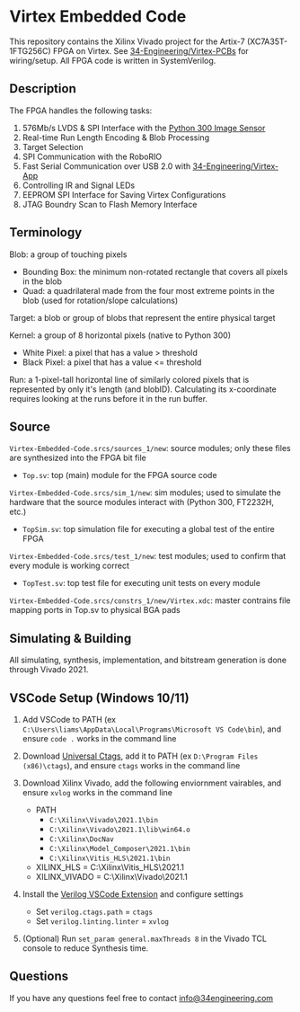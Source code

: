 # Virtex Embedded Code

This repository contains the Xilinx Vivado project for the Artix-7 (XC7A35T-1FTG256C) FPGA on Virtex. See [34-Engineering/Virtex-PCBs](https://github.com/34-Engineering/Virtex-PCBs) for wiring/setup. All FPGA code is written in SystemVerilog.

## Description

The FPGA handles the following tasks:

 1) 576Mb/s LVDS & SPI Interface with the [Python 300 Image Sensor](https://www.onsemi.com/pdf/datasheet/noip1sn1300a-d.pdf)
 2) Real-time Run Length Encoding & Blob Processing
 3) Target Selection
 4) SPI Communication with the RoboRIO
 5) Fast Serial Communication over USB 2.0 with [34-Engineering/Virtex-App](https://github.com/34-Engineering/Virtex-App)
 6) Controlling IR and Signal LEDs
 7) EEPROM SPI Interface for Saving Virtex Configurations
 8) JTAG Boundry Scan to Flash Memory Interface

## Terminology

Blob: a group of touching pixels

- Bounding Box: the minimum non-rotated rectangle that covers all pixels in the blob
- Quad: a quadrilateral made from the four most extreme points in the blob (used for rotation/slope calculations)

Target: a blob or group of blobs that represent the entire physical target

Kernel: a group of 8 horizontal pixels (native to Python 300)

- White Pixel: a pixel that has a value >  threshold
- Black Pixel: a pixel that has a value <= threshold

Run: a 1-pixel-tall horizontal line of similarly colored pixels that is represented by only it's length (and blobID). Calculating its x-coordinate requires looking at the runs before it in the run buffer.

## Source

`Virtex-Embedded-Code.srcs/sources_1/new`: source modules; only these files are synthesized into the FPGA bit file

- `Top.sv`: top (main) module for the FPGA source code

`Virtex-Embedded-Code.srcs/sim_1/new`: sim modules; used to simulate the hardware that the source modules interact with (Python 300, FT2232H, etc.)

- `TopSim.sv`: top simulation file for executing a global test of the entire FPGA

`Virtex-Embedded-Code.srcs/test_1/new`: test modules; used to confirm that every module is working correct

- `TopTest.sv`: top test file for executing unit tests on every module

`Virtex-Embedded-Code.srcs/constrs_1/new/Virtex.xdc`: master contrains file mapping ports in Top.sv to physical BGA pads

## Simulating & Building

All simulating, synthesis, implementation, and bitstream generation is done through Vivado 2021.

## VSCode Setup (Windows 10/11)

 1) Add VSCode to PATH (ex  `C:\Users\liams\AppData\Local\Programs\Microsoft VS Code\bin`), and ensure `code .` works in the command line

 2) Download [Universal Ctags](https://github.com/universal-ctags/ctags), add it to PATH (ex `D:\Program Files (x86)\ctags`), and ensure `ctags` works in the command line

 3) Download Xilinx Vivado, add the following enviornment vairables, and ensure `xvlog` works in the command line
    - PATH
      - `C:\Xilinx\Vivado\2021.1\bin`
      - `C:\Xilinx\Vivado\2021.1\lib\win64.o`
      - `C:\Xilinx\DocNav`
      - `C:\Xilinx\Model_Composer\2021.1\bin`
      - `C:\Xilinx\Vitis_HLS\2021.1\bin`
    - XILINX_HLS = C:\Xilinx\Vitis_HLS\2021.1
    - XILINX_VIVADO = C:\Xilinx\Vivado\2021.1

 4) Install the [Verilog VSCode Extension](https://marketplace.visualstudio.com/items?itemName=mshr-h.VerilogHDL) and configure settings
    - Set `verilog.ctags.path` = `ctags`
    - Set `verilog.linting.linter` = `xvlog`

 5) (Optional) Run `set_param general.maxThreads 8` in the Vivado TCL console to reduce Synthesis time.

## Questions

If you have any questions feel free to contact [info@34engineering.com](mailto:info@34engineering.com)
